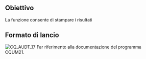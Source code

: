 ## Obiettivo
La funzione consente di stampare i risultati

## Formato di lancio

![CQ_AUDT_17](http://localhost:3000/immagini/MBDOC_OGG-P_CQUS20/CQ_AUDT_17.png)
Far riferimento alla documentazione del programma CQUM21.
